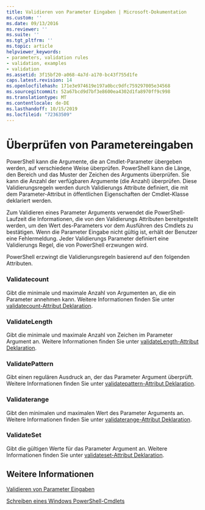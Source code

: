 ```yaml
---
title: Validieren von Parameter Eingaben | Microsoft-Dokumentation
ms.custom: ''
ms.date: 09/13/2016
ms.reviewer: ''
ms.suite: ''
ms.tgt_pltfrm: ''
ms.topic: article
helpviewer_keywords:
- parameters, validation rules
- validation, examples
- validation
ms.assetid: 3f15bf20-a068-4a7d-a170-bc43f755d1fe
caps.latest.revision: 14
ms.openlocfilehash: 171e3e974619e197a0bcc9dfc759297005e34568
ms.sourcegitcommit: 52a67bcd9d7bf3e8600ea4302d1fa8970ff9c998
ms.translationtype: MT
ms.contentlocale: de-DE
ms.lasthandoff: 10/15/2019
ms.locfileid: "72363509"
---
```

# <a name="validating-parameter-input"></a>Überprüfen von Parametereingaben

PowerShell kann die Argumente, die an Cmdlet-Parameter übergeben werden, auf verschiedene Weise überprüfen.
PowerShell kann die Länge, den Bereich und das Muster der Zeichen des Arguments überprüfen.
Sie kann die Anzahl der verfügbaren Argumente (die Anzahl) überprüfen.
Diese Validierungsregeln werden durch Validierungs Attribute definiert, die mit dem Parameter-Attribut in öffentlichen Eigenschaften der Cmdlet-Klasse deklariert werden.

Zum Validieren eines Parameter Arguments verwendet die PowerShell-Laufzeit die Informationen, die von den Validierungs Attributen bereitgestellt werden, um den Wert des-Parameters vor dem Ausführen des Cmdlets zu bestätigen.
Wenn die Parameter Eingabe nicht gültig ist, erhält der Benutzer eine Fehlermeldung.
Jeder Validierungs Parameter definiert eine Validierungs Regel, die von PowerShell erzwungen wird.

PowerShell erzwingt die Validierungsregeln basierend auf den folgenden Attributen.

### <a name="validatecount"></a>Validatecount

Gibt die minimale und maximale Anzahl von Argumenten an, die ein Parameter annehmen kann.
Weitere Informationen finden Sie unter [validatecount-Attribut Deklaration](./validatecount-attribute-declaration.md).

### <a name="validatelength"></a>ValidateLength

Gibt die minimale und maximale Anzahl von Zeichen im Parameter Argument an.
Weitere Informationen finden Sie unter [validateLength-Attribut Deklaration](./validatelength-attribute-declaration.md).

### <a name="validatepattern"></a>ValidatePattern

Gibt einen regulären Ausdruck an, der das Parameter Argument überprüft.
Weitere Informationen finden Sie unter [validatepattern-Attribut Deklaration](./validatepattern-attribute-declaration.md).

### <a name="validaterange"></a>Validaterange

Gibt den minimalen und maximalen Wert des Parameter Arguments an.
Weitere Informationen finden Sie unter [validaterange-Attribut Deklaration](./validaterange-attribute-declaration.md).

### <a name="validateset"></a>ValidateSet

Gibt die gültigen Werte für das Parameter Argument an.
Weitere Informationen finden Sie unter [validateset-Attribut Deklaration](./validateset-attribute-declaration.md).

## <a name="see-also"></a>Weitere Informationen

[Validieren von Parameter Eingaben](./how-to-validate-parameter-input.md)

[Schreiben eines Windows PowerShell-Cmdlets](./writing-a-windows-powershell-cmdlet.md)
